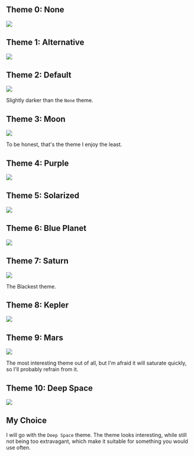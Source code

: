 ## Theme 0: None

![](none.png)

## Theme 1: Alternative

![](alternative.png)

## Theme 2: Default

![](default.png)

Slightly darker than the `None` theme.

## Theme 3: Moon

![](moon.png)

To be honest, that's the theme I enjoy the least.

## Theme 4: Purple

![](purple.png)

## Theme 5: Solarized

![](solarized.png)

## Theme 6: Blue Planet

![](blue-planet.png)

## Theme 7: Saturn

![](saturn.png)

The Blackest theme.

## Theme 8: Kepler

![](kepler.png)

## Theme 9: Mars

![](mars.png)

The most interesting theme out of all, but I'm afraid it will saturate quickly, so I'll probably refrain from it.

## Theme 10: Deep Space

![](deep.png)

## My Choice

I will go with the `Deep Space` theme. The theme looks interesting, while still not being too extravagant, which make it suitable for something you would use often.